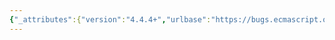 ```yaml
---
{"_attributes":{"version":"4.4.4+","urlbase":"https://bugs.ecmascript.org/","maintainer":"dherman@mozilla.com"},"bug":{"bug_id":987,"creation_ts":"2012-11-23 14:28:00 -0800","short_desc":"9.1.1 Typo: \"values\" => \"value\"","delta_ts":"2012-12-21 18:08:24 -0800","product":"Draft for 6th Edition","component":"editorial issue","version":"Rev 12: November 22, 2012 Draft","rep_platform":"All","op_sys":"All","bug_status":"RESOLVED","resolution":"FIXED","priority":"Normal","bug_severity":"enhancement","everconfirmed":true,"reporter":{"uid":"waldron.rick","name":"Rick Waldron"},"assigned_to":{"uid":"allen","name":"Allen Wirfs-Brock"},"cc":"waldron.rick","long_desc":[{"commentid":2707,"comment_count":0,"who":{"uid":"waldron.rick","name":"Rick Waldron"},"bug_when":"2012-11-23 14:28:00 -0800","thetext":"Appears in algorithm under \"When the OrdinaryToPrimitive is called with arguments O and hint, the following steps are taken:\"\n\nvalues => value"},{"commentid":2732,"comment_count":1,"who":{"uid":"allen","name":"Allen Wirfs-Brock"},"bug_when":"2012-11-23 15:34:59 -0800","thetext":"fixed in rev13 editor's draft."}]}}
---
```

